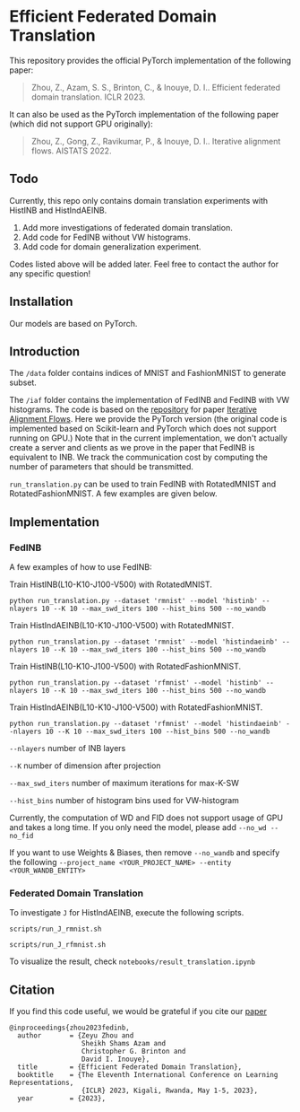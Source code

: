 # Efficient Federated Domain Translation

This repository provides the official PyTorch implementation of the following paper:

>Zhou, Z., Azam, S. S., Brinton, C., & Inouye, D. I.. Efficient federated domain translation. ICLR 2023.

It can also be used as the PyTorch implementation of the following paper (which did not support GPU originally):

>Zhou, Z., Gong, Z., Ravikumar, P., & Inouye, D. I.. Iterative alignment flows. AISTATS 2022.

## Todo
Currently, this repo only contains domain translation experiments with HistINB and HistIndAEINB. 
1. Add more investigations of federated domain translation.
2. Add code for FedINB without VW histograms.
3. Add code for domain generalization experiment.

Codes listed above will be added later. Feel free to contact the author for any specific question!

## Installation

Our models are based on PyTorch.


## Introduction 

The ```/data``` folder contains indices of MNIST and FashionMNIST to generate subset.  

The ```/iaf``` folder contains the implementation of FedINB and FedINB with VW histograms. The code is based on the [repository](https://github.com/inouye-lab/Iterative-Alignment-Flows) for paper [Iterative Alignment Flows](https://proceedings.mlr.press/v151/zhou22b/zhou22b.pdf). Here we provide the PyTorch version (the original code is implemented based on Scikit-learn and PyTorch which does not support running on GPU.) Note that in the current implementation, we don't actually create a server and clients as we prove in the paper that FedINB is equivalent to INB. We track the communication cost by computing the number of parameters that should be transmitted.

```run_translation.py``` can be used to train FedINB with RotatedMNIST and RotatedFashionMNIST. A few examples are given below.

## Implementation

### FedINB
A few examples of how to use FedINB:

Train HistINB(L10-K10-J100-V500) with RotatedMNIST.

```python run_translation.py --dataset 'rmnist' --model 'histinb' --nlayers 10 --K 10 --max_swd_iters 100 --hist_bins 500 --no_wandb```

Train HistIndAEINB(L10-K10-J100-V500) with RotatedMNIST.

```python run_translation.py --dataset 'rmnist' --model 'histindaeinb' --nlayers 10 --K 10 --max_swd_iters 100 --hist_bins 500 --no_wandb```

Train HistINB(L10-K10-J100-V500) with RotatedFashionMNIST.

```python run_translation.py --dataset 'rfmnist' --model 'histinb' --nlayers 10 --K 10 --max_swd_iters 100 --hist_bins 500 --no_wandb```

Train HistIndAEINB(L10-K10-J100-V500) with RotatedFashionMNIST.

```python run_translation.py --dataset 'rfmnist' --model 'histindaeinb' --nlayers 10 --K 10 --max_swd_iters 100 --hist_bins 500 --no_wandb```

```--nlayers``` number of INB layers

```--K``` number of dimension after projection

```--max_swd_iters``` number of maximum iterations for max-K-SW

```--hist_bins``` number of histogram bins used for VW-histogram

Currently, the computation of WD and FID does not support usage of GPU and takes a long time. If you only need the model, please add ```--no_wd --no_fid```

If you want to use Weights & Biases, then remove ```--no_wandb``` and specify the following ```--project_name <YOUR_PROJECT_NAME> --entity <YOUR_WANDB_ENTITY>```

### Federated Domain Translation
To investigate ```J``` for HistIndAEINB, execute the following scripts.

```
scripts/run_J_rmnist.sh
```
```
scripts/run_J_rfmnist.sh
```

To visualize the result, check ```notebooks/result_translation.ipynb```
## Citation
If you find this code useful, we would be grateful if you cite our [paper](https://openreview.net/forum?id=uhLAcrAZ9cJ)
```
@inproceedings{zhou2023fedinb,
  author       = {Zeyu Zhou and
                  Sheikh Shams Azam and
                  Christopher G. Brinton and
                  David I. Inouye},
  title        = {Efficient Federated Domain Translation},
  booktitle    = {The Eleventh International Conference on Learning Representations,
                  {ICLR} 2023, Kigali, Rwanda, May 1-5, 2023},
  year         = {2023},
```